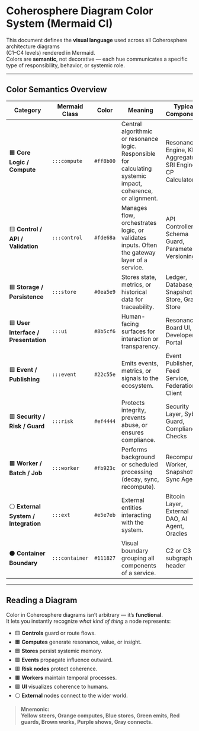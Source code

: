 # Coherosphere Diagram Color System (Mermaid CI)

This document defines the **visual language** used across all Coherosphere architecture diagrams  
(C1–C4 levels) rendered in Mermaid.  
Colors are **semantic**, not decorative — each hue communicates a specific type of responsibility, behavior, or systemic role.

---

## Color Semantics Overview

| Category | Mermaid Class | Color | Meaning | Typical Components |
|-----------|----------------|--------|----------|--------------------|
| 🟧 **Core Logic / Compute** | `:::compute` | `#ff8b00` | Central algorithmic or resonance logic. Responsible for calculating systemic impact, coherence, or alignment. | Resonance Engine, KPI Aggregator, SRI Engine, CP Calculator |
| 🟨 **Control / API / Validation** | `:::control` | `#fde68a` | Manages flow, orchestrates logic, or validates inputs. Often the gateway layer of a service. | API Controller, Schema Guard, Parameter Versioning |
| 🟦 **Storage / Persistence** | `:::store` | `#0ea5e9` | Stores state, metrics, or historical data for traceability. | Ledger, Database, Snapshot Store, Graph Store |
| 🟪 **User Interface / Presentation** | `:::ui` | `#8b5cf6` | Human-facing surfaces for interaction or transparency. | Resonance Board UI, Developer Portal |
| 🟩 **Event / Publishing** | `:::event` | `#22c55e` | Emits events, metrics, or signals to the ecosystem. | Event Publisher, Feed Service, Federation Client |
| 🟥 **Security / Risk / Guard** | `:::risk` | `#ef4444` | Protects integrity, prevents abuse, or ensures compliance. | Security Layer, Sybil Guard, Compliance Checks |
| 🟫 **Worker / Batch / Job** | `:::worker` | `#fb923c` | Performs background or scheduled processing (decay, sync, recompute). | Recompute Worker, Snapshotter, Sync Agent |
| ⚪ **External System / Integration** | `:::ext` | `#e5e7eb` | External entities interacting with the system. | Bitcoin Layer, External DAO, AI Agent, Oracles |
| ⚫ **Container Boundary** | `:::container` | `#111827` | Visual boundary grouping all components of a service. | C2 or C3 subgraph header |

---

## Reading a Diagram

Color in Coherosphere diagrams isn’t arbitrary — it’s **functional**.  
It lets you instantly recognize *what kind of thing* a node represents:

- 🟨 **Controls** guard or route flows.  
- 🟧 **Computes** generate resonance, value, or insight.  
- 🟦 **Stores** persist systemic memory.  
- 🟩 **Events** propagate influence outward.  
- 🟥 **Risk nodes** protect coherence.  
- 🟫 **Workers** maintain temporal processes.  
- 🟪 **UI** visualizes coherence to humans.  
- ⚪ **External** nodes connect to the wider world.

> **Mnemonic:**  
> **Yellow steers, Orange computes, Blue stores, Green emits, Red guards, Brown works, Purple shows, Gray connects.**

